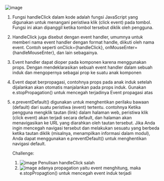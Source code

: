 ![image](https://github.com/syahdana2/latihanbuttonevent/assets/144450729/f3ef1597-6f61-453e-ad9b-a24aec9dd8c1)
1. Fungsi handleClick dalam kode adalah fungsi JavaScript yang digunakan untuk menangani peristiwa klik (click event) pada tombol. Fungsi ini akan dipanggil ketika tombol tersebut diklik oleh pengguna.
2. HandleClick juga disebut dengan event handler, umumnya untuk memberi nama event handler dengan format handle, diikuti oleh nama event. Contoh seperti onClick={handleClick}, onMouseEnter={handleMouseEnter}, dan lain sebagainya.
3. Event handler dapat dioper pada komponen karena menggunakan props. Dengan mendeklarasikan sebuah event handler dalam sebuah induk dan mengopernya sebagai prop ke suatu anak komponen
4. Event dapat berpropagasi, contohnya props pada anak induk setelah dijalankan akan otomatis manjalankan pada props induk. Gunakan e.stopPropagation() untuk mencegah terjadinya Event propagasi atas
5. e.preventDefault() digunakan untuk menghentikan perilaku bawaan (default) dari suatu peristiwa (event) tertentu. contohnya Ketika pengguna mengklik tautan (link) dalam halaman web, peristiwa klik (click event) akan terjadi secara default, dan halaman akan menavigasikan ke URL yang diarahkan oleh tautan tersebut. Jika Anda ingin mencegah navigasi tersebut dan melakukan sesuatu yang berbeda ketika tautan diklik (misalnya, menampilkan informasi dalam modul), Anda dapat menggunakan e.preventDefault() untuk menghentikan navigasi default.

   Challenge:
   1. ![image](https://github.com/syahdana2/latihanbuttonevent/assets/144450729/f47d04ed-f1e9-4978-a430-492b5576738d)
      Penulisan handleClick salah
   2. ![image](https://github.com/syahdana2/latihanbuttonevent/assets/144450729/079f6abb-28d6-4013-b2fa-83a71f1c1ab3)
      adanya propagation yaitu event menghitung, maka e.stopPropagtion() untuk mencegah event induk terjadi

